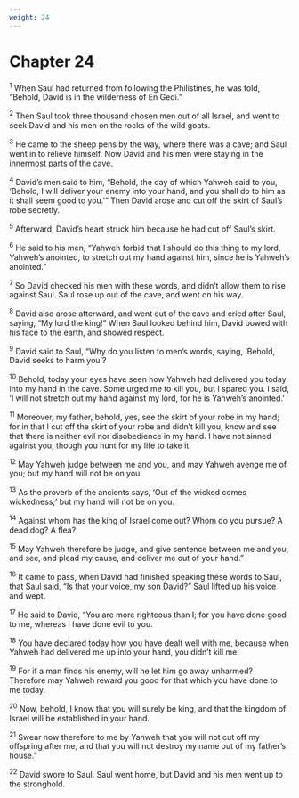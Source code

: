 ```yaml
---
weight: 24
---
```


# Chapter 24

<sup>1</sup> When Saul had returned from following the Philistines, he was told, “Behold, David is in the wilderness of En Gedi.” 

<sup>2</sup> Then Saul took three thousand chosen men out of all Israel, and went to seek David and his men on the rocks of the wild goats. 

<sup>3</sup> He came to the sheep pens by the way, where there was a cave; and Saul went in to relieve himself. Now David and his men were staying in the innermost parts of the cave. 

<sup>4</sup> David’s men said to him, “Behold, the day of which Yahweh said to you, ‘Behold, I will deliver your enemy into your hand, and you shall do to him as it shall seem good to you.’” Then David arose and cut off the skirt of Saul’s robe secretly. 

<sup>5</sup> Afterward, David’s heart struck him because he had cut off Saul’s skirt. 

<sup>6</sup> He said to his men, “Yahweh forbid that I should do this thing to my lord, Yahweh’s anointed, to stretch out my hand against him, since he is Yahweh’s anointed.” 

<sup>7</sup> So David checked his men with these words, and didn’t allow them to rise against Saul. Saul rose up out of the cave, and went on his way. 

<sup>8</sup> David also arose afterward, and went out of the cave and cried after Saul, saying, “My lord the king!” When Saul looked behind him, David bowed with his face to the earth, and showed respect. 

<sup>9</sup> David said to Saul, “Why do you listen to men’s words, saying, ‘Behold, David seeks to harm you’? 

<sup>10</sup> Behold, today your eyes have seen how Yahweh had delivered you today into my hand in the cave. Some urged me to kill you, but I spared you. I said, ‘I will not stretch out my hand against my lord, for he is Yahweh’s anointed.’ 

<sup>11</sup> Moreover, my father, behold, yes, see the skirt of your robe in my hand; for in that I cut off the skirt of your robe and didn’t kill you, know and see that there is neither evil nor disobedience in my hand. I have not sinned against you, though you hunt for my life to take it. 

<sup>12</sup> May Yahweh judge between me and you, and may Yahweh avenge me of you; but my hand will not be on you. 

<sup>13</sup> As the proverb of the ancients says, ‘Out of the wicked comes wickedness;’ but my hand will not be on you. 

<sup>14</sup> Against whom has the king of Israel come out? Whom do you pursue? A dead dog? A flea? 

<sup>15</sup> May Yahweh therefore be judge, and give sentence between me and you, and see, and plead my cause, and deliver me out of your hand.” 

<sup>16</sup> It came to pass, when David had finished speaking these words to Saul, that Saul said, “Is that your voice, my son David?” Saul lifted up his voice and wept. 

<sup>17</sup> He said to David, “You are more righteous than I; for you have done good to me, whereas I have done evil to you. 

<sup>18</sup> You have declared today how you have dealt well with me, because when Yahweh had delivered me up into your hand, you didn’t kill me. 

<sup>19</sup> For if a man finds his enemy, will he let him go away unharmed? Therefore may Yahweh reward you good for that which you have done to me today. 

<sup>20</sup> Now, behold, I know that you will surely be king, and that the kingdom of Israel will be established in your hand. 

<sup>21</sup> Swear now therefore to me by Yahweh that you will not cut off my offspring after me, and that you will not destroy my name out of my father’s house.” 

<sup>22</sup> David swore to Saul. Saul went home, but David and his men went up to the stronghold. 


